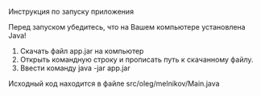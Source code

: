 Инструкция по запуску приложения

Перед запуском убедитесь, что на Вашем компьютере установлена Java!

1. Скачать файл app.jar на компьютер
2. Открыть командную строку и прописать путь к скачанному файлу.
3. Ввести команду java -jar app.jar

Исходный код находится в файле src/oleg/melnikov/Main.java
